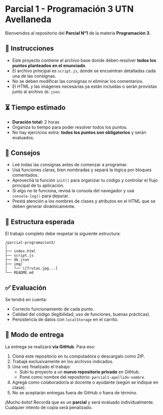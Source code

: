 # Parcial 1 - Programación 3 UTN Avellaneda

Bienvenidos al repositorio del **Parcial N°1** de la materia **Programación 3**.

## 📝 Instrucciones

- Este proyecto contiene el archivo base donde deben resolver **todos los puntos planteados en el enunciado**.
- El archivo principal es `script.js`, donde se encuentran detalladas cada una de las consignas.
- No se deben modificar las consignas ni eliminar los comentarios.
- El HTML y las imágenes necesarias ya están incluidas o serán provistas junto al archivo `db.json`.

## ⏳ Tiempo estimado

- **Duración total:** 2 horas
- Organiza tu tiempo para poder resolver todos los puntos.
- No hay ejercicios extra: **todos los puntos son obligatorios** y serán evaluados.

## 🧠 Consejos

- Leé todas las consignas antes de comenzar a programar.
- Usá funciones claras, bien nombradas y separá la lógica por bloques comentados.
- Aprovechá la función `init()` para organizar tu código y controlar el flujo principal de tu aplicación.
- Si algo no te funciona, revisá la consola del navegador y usá `console.log()` para depurar.
- Prestá atención a los nombres de clases y atributos en el HTML que se deben generar dinámicamente.

## 📁 Estructura esperada

El trabajo completo debe respetar la siguiente estructura:


```
/parcial-programacion3/
│
├── index.html
├── script.js
├── db.json
├── img/
│   └── \[frutas.jpg...]
└── README.md

```
## ✅ Evaluación

Se tendrá en cuenta:

- Correcto funcionamiento de cada punto.
- Calidad del código (legibilidad, uso de funciones, buenas prácticas).
- Persistencia de datos con `localStorage` en el carrito.

## 🚀 Modo de entrega

La entrega se realizará **vía GitHub**. Para eso:

1. Cloná este repositorio en tu computadora o descargalo como ZIP.
2. Trabajá exclusivamente en los archivos indicados.
3. Una vez finalizado el trabajo:
   - Subí tu proyecto a un **nuevo repositorio privado** en GitHub.
   - Poné como nombre del repositorio: `parcial1-apellido-nombre`.
4. Agregá como colaborador/a al docente o ayudante (según se indique en clase).
5. No se aceptarán entregas fuera de GitHub o fuera de término.

¡Mucho éxito! Recordá que es un **parcial** y será evaluado individualmente.  
Cualquier intento de copia será penalizado.



